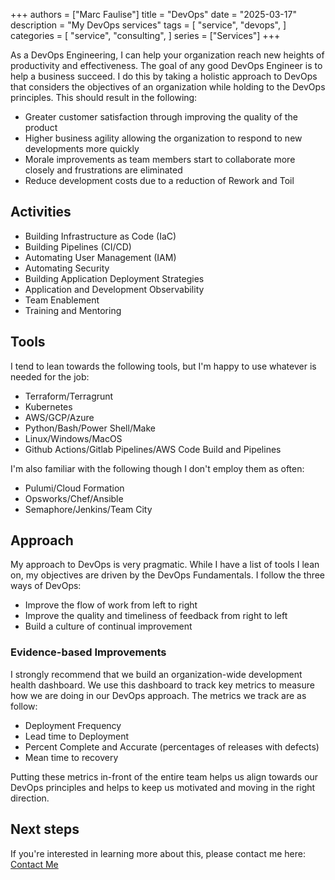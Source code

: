 +++
authors = ["Marc Faulise"]
title = "DevOps"
date = "2025-03-17"
description = "My DevOps services"
tags = [
    "service",
    "devops",
]
categories = [
    "service",
    "consulting",
]
series = ["Services"]
+++

As a DevOps Engineering, I can help your organization reach
new heights of productivity and effectiveness. The goal of
any good DevOps Engineer is to help a business succeed.
I do this by taking a holistic approach to DevOps that considers
the objectives of an organization while holding to the DevOps
principles. This should result in the following:

* Greater customer satisfaction through improving the quality of the product
* Higher business agility allowing the organization to respond to new developments more quickly
* Morale improvements as team members start to collaborate more closely and frustrations are eliminated
* Reduce development costs due to a reduction of Rework and Toil

## Activities

* Building Infrastructure as Code (IaC)
* Building Pipelines (CI/CD)
* Automating User Management (IAM)
* Automating Security
* Building Application Deployment Strategies
* Application and Development Observability
* Team Enablement
* Training and Mentoring

## Tools

I tend to lean towards the following tools, but I'm happy to use whatever is needed for the job:

* Terraform/Terragrunt
* Kubernetes
* AWS/GCP/Azure
* Python/Bash/Power Shell/Make
* Linux/Windows/MacOS
* Github Actions/Gitlab Pipelines/AWS Code Build and Pipelines

I'm also familiar with the following though I don't employ them as often:

* Pulumi/Cloud Formation
* Opsworks/Chef/Ansible
* Semaphore/Jenkins/Team City

## Approach

My approach to DevOps is very pragmatic. While I have a list of tools
I lean on, my objectives are driven by the DevOps Fundamentals.
I follow the three ways of DevOps:

* Improve the flow of work from left to right
* Improve the quality and timeliness of feedback from right to left
* Build a culture of continual improvement

### Evidence-based Improvements

I strongly recommend that we build an organization-wide development health
dashboard. We use this dashboard to track key metrics
to measure how we are doing in our DevOps approach. The metrics
we track are as follow:

* Deployment Frequency
* Lead time to Deployment
* Percent Complete and Accurate (percentages of releases with defects)
* Mean time to recovery

Putting these metrics in-front of the entire team helps us align
towards our DevOps principles and helps to keep us motivated and
moving in the right direction.

## Next steps

If you're interested in learning more about this, please contact me
here: [Contact Me](../../contact/)
